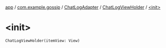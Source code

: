 [app](../../../index.md) / [com.example.gossip](../../index.md) / [ChatLogAdapter](../index.md) / [ChatLogViewHolder](index.md) / [&lt;init&gt;](./-init-.md)

# &lt;init&gt;

`ChatLogViewHolder(itemView: View)`